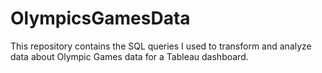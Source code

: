 # OlympicsGamesData
This repository contains the SQL queries I used to transform and analyze data about Olympic Games data for a Tableau dashboard.
